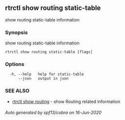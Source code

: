 ## rtrctl show routing static-table

show routing static-table information

### Synopsis


show routing static-table information

```
rtrctl show routing static-table [flags]
```

### Options

```
  -h, --help   help for static-table
      --json   output in json
```

### SEE ALSO
* [rtrctl show routing](rtrctl_show_routing.md)	 - show Routing related information

###### Auto generated by spf13/cobra on 16-Jun-2020

